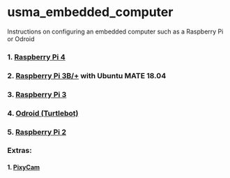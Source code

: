 # usma_embedded_computer
Instructions on configuring an embedded computer such as a Raspberry Pi or Odroid

### 1. [Raspberry Pi 4](https://github.com/westpoint-robotics/usma_embedded_computer/blob/master/rpi4.md)
### 2. [Raspberry Pi 3B/+](https://github.com/westpoint-robotics/usma_embedded_computer/blob/master/rpi3b.md) with Ubuntu MATE 18.04
### 3. [Raspberry Pi 3](https://github.com/westpoint-robotics/usma_embedded_computer/blob/master/rpi3.md) 
### 4. [Odroid (Turtlebot)](https://github.com/westpoint-robotics/usma_embedded_computer/blob/master/odroid.md)
### 5. [Raspberry Pi 2](https://github.com/westpoint-robotics/usma_embedded_computer/blob/master/rpi2.md)

### Extras:
#### 1. [PixyCam](https://github.com/westpoint-robotics/usma_embedded_computer/blob/master/pixy.md)
